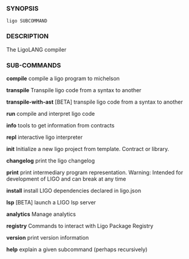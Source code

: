 
### SYNOPSIS
```
ligo SUBCOMMAND
```

### DESCRIPTION
The LigoLANG compiler

### SUB-COMMANDS
**compile**
compile a ligo program to michelson

**transpile**
Transpile ligo code from a syntax to another

**transpile-with-ast**
[BETA] transpile ligo code from a syntax to another

**run**
compile and interpret ligo code

**info**
tools to get information from contracts

**repl**
interactive ligo interpreter

**init**
Initialize a new ligo project from template. Contract or library.

**changelog**
print the ligo changelog

**print**
print intermediary program representation. Warning: Intended for development of LIGO and can break at any time

**install**
install LIGO dependencies declared in ligo.json

**lsp**
[BETA] launch a LIGO lsp server

**analytics**
Manage analytics

**registry**
Commands to interact with Ligo Package Registry

**version**
print version information

**help**
explain a given subcommand (perhaps recursively)



